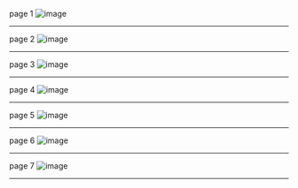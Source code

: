 page 1
![image](https://github.com/user-attachments/assets/3ced41e8-6651-4aa8-a744-b52a045e2d70)

---
page 2
![image](https://github.com/user-attachments/assets/fe53d383-ab05-43fb-b10b-3d5068b27c27)

---
page 3
![image](https://github.com/user-attachments/assets/68090186-c95e-471a-adb9-ea5831ae95c5)

---
page 4
![image](https://github.com/user-attachments/assets/5007d6d5-a1c6-479c-8a6c-69f44b2e61f6)

---
page 5
![image](https://github.com/user-attachments/assets/42990f51-1dea-46cc-b5a1-61eedc58c596)

---
page 6
![image](https://github.com/user-attachments/assets/c3a19db8-d6d3-4a21-aa48-07505322f2aa)

---
page 7
![image](https://github.com/user-attachments/assets/dd463c8d-18bf-44c6-8baf-a2ca860b14c0)

---
